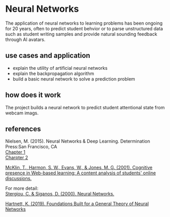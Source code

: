 # Neural Networks

The application of neural networks to learning problems has been ongoing for 20 years, often to predict student behvior or to parse unstructured data such as student writing samples and provide natural sounding feedback through AI avatars.

## use cases and application

* explain the utility of artificial neural networks
* explain the backpropagation algorithm
* build a basic neural network to solve a prediction problem

## how does it work

The project builds a neural network to predict student attentional state from webcam imags. 

## references

Nielsen, M. (2015). Neural Networks & Deep Learning. Determination Press:San Francisco, CA  
  [Chapter 1](http://neuralnetworksanddeeplearning.com/chap1.html)  
  [Charpter 2](http://neuralnetworksanddeeplearning.com/chap2.html)  

[McKlin, T., Harmon, S. W., Evans, W., & Jones, M. G. (2001). Cognitive presence in Web-based learning: A content analysis of students' online discussions.](https://files.eric.ed.gov/fulltext/ED470101.pdf)  

For more detail:  
[Stergiou, C. & Siganos, D. (2000). Neural Networks.](http://www.doc.ic.ac.uk/~nd/surprise_96/journal/vol4/cs11/report.html)

[Hartnett, K. (2019). Foundations Built for a General Theory of Neural Networks](https://www.quantamagazine.org/foundations-built-for-a-general-theory-of-neural-networks-20190131/)
